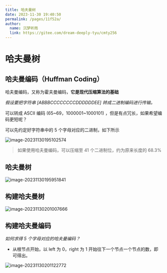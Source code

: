 ```yaml
---
title: 哈夫曼树
date: 2023-11-30 19:40:50
permalink: /pages/11f52a/
author: 
  name: 沉梦听雨
  link: https://gitee.com/dream-deeply-tyu/cmty256
---
```

# 哈夫曼树

## 哈夫曼编码（Huffman Coding）

哈夫曼编码，又称为霍夫曼编码，**它是现代压缩算法的基础**

*假设要把字符串 [ABBBCCCCCCCCDDDDDDEE] 转成二进制编码进行传输。*

可以转成 ASCII 编码 (65~69，1000001~1000101) ，但是有点冗长，如果希望编码更短呢？

可以先约定好字符串中的 5 个字母对应的二进制，如下所示

![image-20231130195102574](https://jsd.cdn.zzko.cn/gh/cmty256/imgs-blog@main/basics/image-20231130195102574.17np65b5l6o0.webp)

> 如果使用哈夫曼编码，可以压缩至 41 个二进制位，约为原来长度的 68.3%

## 哈夫曼树

![image-20231130195951841](https://jsd.cdn.zzko.cn/gh/cmty256/imgs-blog@main/basics/image-20231130195951841.5wa3q5eh3hs0.webp)

## 构建哈夫曼树

![image-20231130201007666](https://jsd.cdn.zzko.cn/gh/cmty256/imgs-blog@main/basics/image-20231130201007666.6gj165wj50s0.webp)

## 构建哈夫曼编码

*如何求得 5 个字母对应的哈夫曼编码？*

- 从根节点开始，以 left 为 0，right 为 1 开始往下一个节点一个节点的数，即可得出。

![image-20231130201122772](https://jsd.cdn.zzko.cn/gh/cmty256/imgs-blog@main/basics/image-20231130201122772.1zakv0ii3hmo.webp)

